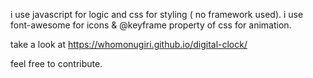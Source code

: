 i use javascript for logic and css for styling ( no framework used).
i use font-awesome for icons & @keyframe property of css for animation.

take a look at
https://whomonugiri.github.io/digital-clock/

feel free to contribute.
